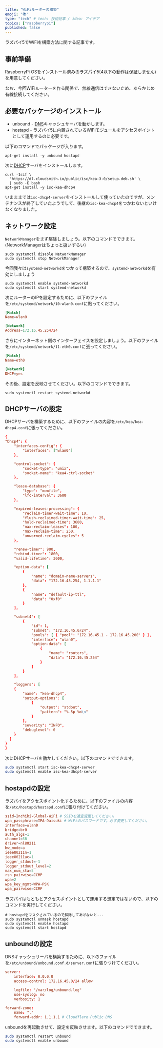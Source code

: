 ```yaml
---
title: "WiFiルーターの構築"
emoji: "📚"
type: "tech" # tech: 技術記事 / idea: アイデア
topics: ["raspberrypi"]
published: false
---
```

ラズパイ5でWiFiを構築方法に関する記事です。

## 事前準備
RaspberryPi OSをインストール済みのラズパイ5(4以下の動作は保証しません)を用意してください。

なお、今回WiFiルーターを作る関係で、無線通信はできないため、あらかじめ有線接続してください。

## 必要なパッケージのインストール
- unbound - [DNS](https://www.nic.ad.jp/ja/newsletter/No22/080.html)キャッシュサーバを動かします。
- hostapd - ラズパイ5に内蔵されているWiFiモジュールをアクセスポイントとして運用するのに必要です。

以下のコマンドでパッケージが入ります。
```
apt-get install -y unbound hostapd
```

次に[DHCP](https://www.nic.ad.jp/ja/basics/terms/dhcp.html)サーバをインストールします。
```
curl -1sLf \
  'https://dl.cloudsmith.io/public/isc/kea-3-0/setup.deb.sh' \
  | sudo -E bash
apt-get install -y isc-kea-dhcp4
```

いまままでは`isc-dhcp4-server`をインストールして使っていたのですが、メンテナンスが終了していたようでして、後継の`isc-kea-dhcp4`をつかわないといけなくなりました。

## ネットワーク設定
`NetworkManager`をまず駆除しましょう。以下のコマンドでできます。(NetworkManagerはちょっと扱いずらい)
```
sudo systemctl disable NetworkManager
sudo systemctl stop NetworkManager
```

今回我々は`systemd-networkd`をつかって構築するので、`systemd-networkd`を有効にしましょう
```
sudo systemctl enable systemd-networkd
sudo systemctl start systemd-networkd
```

次にルーターのIPを設定するために、以下のファイルを`/etc/systemd/network/10-wlan0.conf`に貼ってください。
```conf:10-wlan0.conf
[Match]
Name=wlan0

[Network]
Address=172.16.45.254/24
```

さらにインターネット側のインターフェイスを設定しましょう。以下のファイルを`/etc/systemd/network/11-eth0.conf`に張ってください。
```conf:11-eth0.conf
[Match]
Name=eth0

[Network]
DHCP=yes
```

その後、設定を反映させてください。以下のコマンドでできます。
```
sudo systemctl restart systemd-networkd
```

## DHCPサーバの設定
DHCPサーバを構築するために、以下のファイルの内容を`/etc/kea/kea-dhcp4.conf`に張ってください。
```json:kea-dhcp4.conf
{
"Dhcp4": {
    "interfaces-config": {
        "interfaces": ["wlan0"]
    },

    "control-socket": {
        "socket-type": "unix",
        "socket-name": "kea4-ctrl-socket"
    },

    "lease-database": {
        "type": "memfile",
        "lfc-interval": 3600
    },

    "expired-leases-processing": {
        "reclaim-timer-wait-time": 10,
        "flush-reclaimed-timer-wait-time": 25,
        "hold-reclaimed-time": 3600,
        "max-reclaim-leases": 100,
        "max-reclaim-time": 250,
        "unwarned-reclaim-cycles": 5
    },

    "renew-timer": 900,
    "rebind-timer": 1800,
    "valid-lifetime": 3600,

    "option-data": [
        {
            "name": "domain-name-servers",
            "data": "172.16.45.254, 1.1.1.1"
        },
        {
            "name": "default-ip-ttl",
            "data": "0xf0"
        }
    ],

    "subnet4": [
        {
            "id": 1,
            "subnet": "172.16.45.0/24",
            "pools": [ { "pool": "172.16.45.1 - 172.16.45.200" } ],
            "interface": "wlan0",
            "option-data": [
                {
                    "name": "routers",
                    "data": "172.16.45.254"
                }
            ]
        }
    ],

    "loggers": [
    {
        "name": "kea-dhcp4",
        "output-options": [
            {
                "output": "stdout",
                "pattern": "%-5p %m\n"
            }
        ],
        "severity": "INFO",
        "debuglevel": 0
    }
  ]
}
}
```

次にDHCPサーバを動かしてください。以下のコマンドでできます。
```sh
sudo systemctl start isc-kea-dhcp4-server
sudo systemctl enable isc-kea-dhcp4-server
```

## hostapdの設定
ラズパイをアクセスポイント化するために、以下のファイルの内容を`/etc/hostapd/hostapd.conf`に張り付けてください。
```conf:hostapd.conf
ssid=Inchiki-Global-WiFi # SSIDを適宜変更してください。
wpa_passphrase=IPA-Daisuki # WiFiのパスワードです。必ず変更してください。
interface=wlan0
bridge=br0
auth_algs=1
channel=36
driver=nl80211
hw_mode=a
ieee80211n=1
ieee80211ac=1
logger_stdout=-1
logger_stdout_level=2
max_num_sta=5
rsn_pairwise=CCMP
wpa=2
wpa_key_mgmt=WPA-PSK
wpa_pairwise=CCMP
```

ラズパイはもともとアクセスポイントとして運用する想定ではないので、以下のコマンドを実行してください。
```
# hostapdをマスクされているので解除してあげないと...
sudo systemctl unmask hostapd
sudo systemctl enable hostapd
sudo systemctl start hostapd
```

## unboundの設定
DNSキャッシュサーバを構築するために、以下のファイルを`/etc/unbound/unbound.conf.d/server.conf`に張りつけてください。
```conf:server.conf
server:
    interface: 0.0.0.0
    access-control: 172.16.45.0/24 allow
    
    logfile: "/var/log/unbound.log"
    use-syslog: no
    verbosity: 1

forward-zone:
    name: "."  
    forward-addr: 1.1.1.1 # Cloudflare Public DNS
```

unboundを再起動させて、設定を反映させます。以下のコマンドでできます。
```sh
sudo systemctl restart unbound
sudo systemctl enable unbound
```